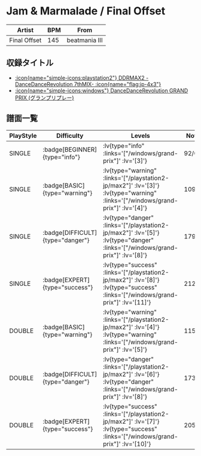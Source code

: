 # Jam & Marmalade / Final Offset

|Artist|BPM|From|
|------|---|----|
|Final Offset|145|beatmania III|

## 収録タイトル

- [ :icon{name="simple-icons:playstation2"} DDRMAX2 -DanceDanceRevolution 7thMIX- :icon{name="flag:jp-4x3"} ](/playstation2-jp/max2)
- [ :icon{name="simple-icons:windows"} DanceDanceRevolution GRAND PRIX (グランプリプレー)](/windows/grand-prix)

## 譜面一覧

|PlayStyle|Difficulty|Levels|Notes|Movie|
|---------|----------|------|-----|-----|
|SINGLE| :badge[BEGINNER]{type="info"} | :lv{type="info" :links='["/windows/grand-prix"]' :lv='[3]'} |92/0||
|SINGLE| :badge[BASIC]{type="warning"} | :lv{type="warning" :links='["/playstation2-jp/max2"]' :lv='[3]'}  :lv{type="warning" :links='["/windows/grand-prix"]' :lv='[4]'} |109/15||
|SINGLE| :badge[DIFFICULT]{type="danger"} | :lv{type="danger" :links='["/playstation2-jp/max2"]' :lv='[5]'}  :lv{type="danger" :links='["/windows/grand-prix"]' :lv='[8]'} |179/8||
|SINGLE| :badge[EXPERT]{type="success"} | :lv{type="success" :links='["/playstation2-jp/max2"]' :lv='[8]'}  :lv{type="success" :links='["/windows/grand-prix"]' :lv='[11]'} |212/13||
|DOUBLE| :badge[BASIC]{type="warning"} | :lv{type="warning" :links='["/playstation2-jp/max2"]' :lv='[4]'}  :lv{type="warning" :links='["/windows/grand-prix"]' :lv='[5]'} |115/6||
|DOUBLE| :badge[DIFFICULT]{type="danger"} | :lv{type="danger" :links='["/playstation2-jp/max2"]' :lv='[6]'}  :lv{type="danger" :links='["/windows/grand-prix"]' :lv='[8]'} |173/6||
|DOUBLE| :badge[EXPERT]{type="success"} | :lv{type="success" :links='["/playstation2-jp/max2"]' :lv='[7]'}  :lv{type="success" :links='["/windows/grand-prix"]' :lv='[10]'} |205/1||
